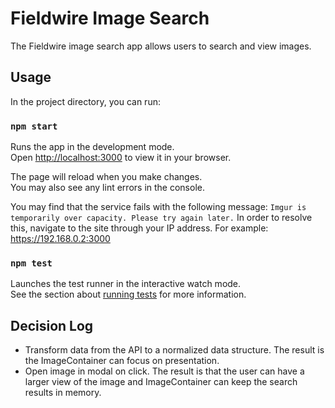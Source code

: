 # Fieldwire Image Search

The Fieldwire image search app allows users to search and view images.

## Usage

In the project directory, you can run:

### `npm start`

Runs the app in the development mode.\
Open [http://localhost:3000](http://localhost:3000) to view it in your browser.

The page will reload when you make changes.\
You may also see any lint errors in the console.

You may find that the service fails with the following message: `Imgur is temporarily over capacity. Please try again later.`
In order to resolve this, navigate to the site through your IP address.
For example: https://192.168.0.2:3000

### `npm test`

Launches the test runner in the interactive watch mode.\
See the section about [running tests](https://facebook.github.io/create-react-app/docs/running-tests) for more information.

## Decision Log

- Transform data from the API to a normalized data structure. The result is the ImageContainer can focus on presentation.
- Open image in modal on click. The result is that the user can have a larger view of the image and ImageContainer can keep the search results in memory.
